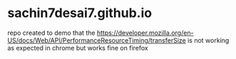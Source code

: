 # sachin7desai7.github.io

repo created to demo that the https://developer.mozilla.org/en-US/docs/Web/API/PerformanceResourceTiming/transferSize is not working as expected in chrome but works fine on firefox
